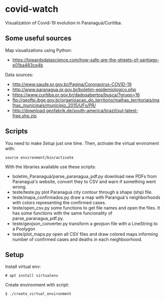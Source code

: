 # covid-watch
Visualization of Covid-19 evolution in Paranaguá/Curitiba.

## Some useful sources

Map visualizations using Python:

 * https://towardsdatascience.com/how-safe-are-the-streets-of-santiago-e01ba483ce4b

Data sources:

 * http://www.saude.pr.gov.br/Pagina/Coronavirus-COVID-19
 * http://www.paranagua.pr.gov.br/boletim-epidemiologico.php
 * https://www.curitiba.pr.gov.br/dadosabertos/busca/?grupo=16
 * ftp://geoftp.ibge.gov.br/organizacao_do_territorio/malhas_territoriais/malhas_municipais/municipio_2015/UFs/PR/
 * http://download.geofabrik.de/south-america/brazil/sul-latest-free.shp.zip

## Scripts
You need to make *Setup* just one time. Then, activate the virtual enviroment with:

    source environment/bin/activate

With the libraries available use these scripts:

 * boletim_Paranaguá/parse_paranagua_pdf.py download new PDFs from Paranaguá's website, convert they to CSV and warn if something went wrong.
 * teste/teste.py plot Paranaguá city contour through a shape (shp) file.
 * teste/mapa_confirmados.py draw a map with Paranguá's neighborhoods with colors representing the confirmed cases.
 * teste/open_csv.py some functions to get file names and open the files. It has some functions with the same funcionality of parse_paranagua_pdf.py.
 * teste/geojson_converter.py transform a geojson file with a LineString to a Poolygon
 * teste/plot_maps.py open all CSV files and draw colored maps informing number of confirmed cases and deaths in each neighboorhood.

## Setup
Install virtual env:

    # apt install virtualenv

Create environment with script:

    $ ./create_virtual_environment
